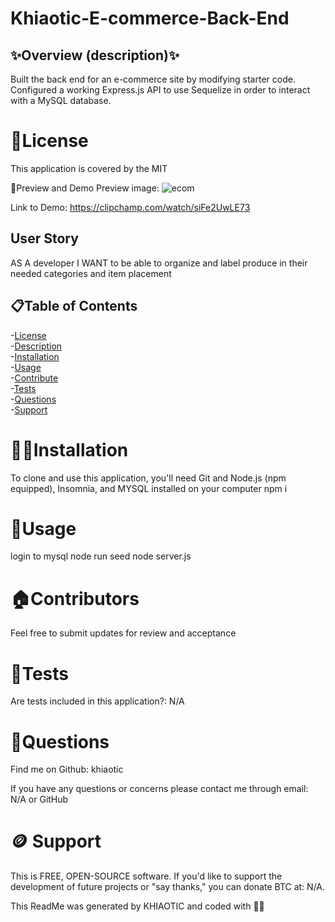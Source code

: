 # Khiaotic-E-commerce-Back-End

## ✨Overview (description)✨ <br>
Built the back end for an e-commerce site by modifying starter code.  Configured a working Express.js API to use Sequelize in order to interact with a MySQL database.

# 🪪License
This application is covered by the MIT

👀Preview and Demo
Preview image: 
![ecom](https://user-images.githubusercontent.com/112679225/221086264-5e071f3f-92f2-44ff-9968-7b5c212a9bba.jpg)


Link to Demo: https://clipchamp.com/watch/siFe2UwLE73 <br>


## User Story
AS A developer I WANT to be able to organize and label produce in  their needed categories and item placement

## 📋Table of Contents
-[License](#🪪License) <br />
-[Description](#✨Overview) <br />
-[Installation](#💢📃Installation) <br />
-[Usage](#🧰Usage) <br />
-[Contribute](#🏠Contributors) <br />
-[Tests](#🧪Tests) <br />
-[Questions](#🤔Questions) <br />
-[Support](#🪙Support) <br />

# 💢📃Installation <br>
To clone and use this application, you'll need Git and Node.js (npm equipped), Insomnia, and MYSQL installed on your computer
npm i

# 🧰Usage<br>
login to mysql
node run seed
node server.js


# 🏠Contributors<br>
Feel free to submit updates for review and acceptance

# 🧪Tests<br>
Are tests included in this application?: N/A

# 🤔Questions<br>
Find me on Github: khiaotic

If you have any questions or concerns please contact me through email: N/A or GitHub

# 🪙 Support<br>
This is FREE, OPEN-SOURCE software.
If you'd like to support the development of future projects or "say thanks," you can donate BTC at: N/A.

This ReadMe was generated by KHIAOTIC and coded with 🌈💖
